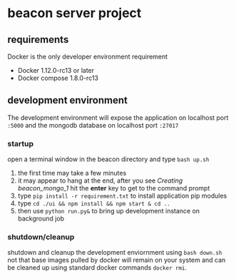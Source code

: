 # beacon server project

## requirements
Docker is the only developer environment requirement
* Docker 1.12.0-rc13 or later
* Docker compose 1.8.0-rc13

## development environment
The development environment will expose the application on localhost port `:5000` and the mongodb database on localhost port `:27017`

### startup
open a terminal window in the beacon directory and type `bash up.sh`

1. the first time may take a few minutes
2. it may appear to hang at the end, after you see *Creating beacon_mongo_1*  hit the __enter__ key to get to the command prompt
3. type `pip install -r requirement.txt` to install application pip modules
4. type `cd ./ui && npm install && npm start & cd ..`
5. then use `python run.py&` to bring up development instance on background job

### shutdown/cleanup
shutdown and cleanup the development enviornment using `bash down.sh`  not that base images pulled by docker will remain on your system and can be cleaned up using standard docker commands `docker rmi`.
